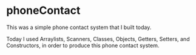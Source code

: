 # phoneContact
This was a simple phone contact system that I built today.

Today I used Arraylists, Scanners, Classes, Objects, Getters, Setters, and Constructors, in order to produce this phone contact system. 

